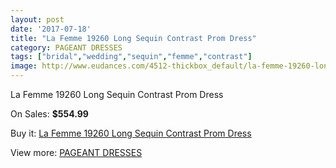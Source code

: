 ```yaml
---
layout: post
date: '2017-07-18'
title: "La Femme 19260 Long Sequin Contrast Prom Dress"
category: PAGEANT DRESSES
tags: ["bridal","wedding","sequin","femme","contrast"]
image: http://www.eudances.com/4512-thickbox_default/la-femme-19260-long-sequin-contrast-prom-dress.jpg
---
```

La Femme 19260 Long Sequin Contrast Prom Dress

On Sales: **$554.99**
<a href="https://www.eudances.com/en/pageant-dresses/1507-la-femme-19260-long-sequin-contrast-prom-dress.html"><amp-img layout="responsive" width="600" height="600" src="//www.eudances.com/4512-thickbox_default/la-femme-19260-long-sequin-contrast-prom-dress.jpg" alt="La Femme 19260 Long Sequin Contrast Prom Dress 0" /></a>
<a href="https://www.eudances.com/en/pageant-dresses/1507-la-femme-19260-long-sequin-contrast-prom-dress.html"><amp-img layout="responsive" width="600" height="600" src="//www.eudances.com/4514-thickbox_default/la-femme-19260-long-sequin-contrast-prom-dress.jpg" alt="La Femme 19260 Long Sequin Contrast Prom Dress 1" /></a>
<a href="https://www.eudances.com/en/pageant-dresses/1507-la-femme-19260-long-sequin-contrast-prom-dress.html"><amp-img layout="responsive" width="600" height="600" src="//www.eudances.com/4513-thickbox_default/la-femme-19260-long-sequin-contrast-prom-dress.jpg" alt="La Femme 19260 Long Sequin Contrast Prom Dress 2" /></a>

Buy it: [La Femme 19260 Long Sequin Contrast Prom Dress](https://www.eudances.com/en/pageant-dresses/1507-la-femme-19260-long-sequin-contrast-prom-dress.html "La Femme 19260 Long Sequin Contrast Prom Dress")

View more: [PAGEANT DRESSES](https://www.eudances.com/en/16-pageant-dresses "PAGEANT DRESSES")